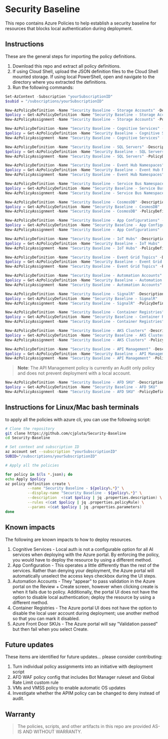 # Security Baseline
 This repo contains Azure Policies to help establish a security baseline for resources that blocks local authentication during deployment.

## Instructions
These are the general steps for importing the policy definitions.

1. Download this repo and extract all policy definitions.
1. If using Cloud Shell, upload the JSON definition files to the Cloud Shell mounted storage. If using local PowerShell, open and navigate to the directory where you extracted the definitions.
1. Run the following commands:

```PowerShell - Set context and ID
Set-AzContext -Subscription "yourSubscriptionID"
$subid = "/subscriptions/yourSubscriptionID"
```

```PowerShell - Storage Accounts
New-AzPolicyDefinition -Name "Security Baseline - Storage Accounts" -Description "Prevents creating a storage account that has access keys enabled" -Policy 'StorageAccounts-KeyAccess.json'
$policy = Get-AzPolicyDefinition -Name "Security Baseline - Storage Accounts"
New-AzPolicyAssignment -Name "Security Baseline - Storage Accounts" -PolicyDefinition $policy -Scope $subid
```

```PowerShell - Cognitive Services
New-AzPolicyDefinition -Name "Security Baseline - Cognitive Services" -Description "Prevents a Cognitive Service account that uses disable local authentication" -Policy 'CognitiveServices.json'
$policy = Get-AzPolicyDefinition -Name "Security Baseline - Cognitive Services"
New-AzPolicyAssignment -Name "Security Baseline - Cognitive Services" -PolicyDefinition $policy -Scope $subid
```

```PowerShell - SQL Servers
New-AzPolicyDefinition -Name "Security Baseline - SQL Servers" -Description "Prevents a SQL server being deployed with local authentication" -Policy 'SQLServers.json'
$policy = Get-AzPolicyDefinition -Name "Security Baseline - SQL Servers"
New-AzPolicyAssignment -Name "Security Baseline - SQL Servers" -PolicyDefinition $policy -Scope $subid
```

```PowerShell - Event Hub Namespaces
New-AzPolicyDefinition -Name "Security Baseline - Event Hub Namespaces" -Description "Prevents Event Hub Namespaces being deployed with local authentication" -Policy 'EventHubNamespaces.json'
$policy = Get-AzPolicyDefinition -Name "Security Baseline - Event Hub Namespaces"
New-AzPolicyAssignment -Name "Security Baseline - Event Hub Namespaces" -PolicyDefinition $policy -Scope $subid
```

```PowerShell - Service Bus Namespaces
New-AzPolicyDefinition -Name "Security Baseline - Service Bus Namespaces" -Description "Prevents Service Bus Namespaces being deployed with local authentication" -Policy 'ServiceBusNamespaces.json'
$policy = Get-AzPolicyDefinition -Name "Security Baseline - Service Bus Namespaces"
New-AzPolicyAssignment -Name "Security Baseline - Service Bus Namespaces" -PolicyDefinition $policy -Scope $subid
```

```PowerShell - CosmosDB
New-AzPolicyDefinition -Name "Security Baseline - CosmosDB" -Description "Prevents CosmosDB being deployed with local authentication" -Policy 'CosmosDB.json'
$policy = Get-AzPolicyDefinition -Name "Security Baseline - CosmosDB"
New-AzPolicyAssignment -Name "Security Baseline - CosmosDB" -PolicyDefinition $policy -Scope $subid
```

```PowerShell - App Configurations
New-AzPolicyDefinition -Name "Security Baseline - App Configurations" -Description "Prevents App Configurations being deployed with local authentication" -Policy 'AppConfig.json'
$policy = Get-AzPolicyDefinition -Name "Security Baseline - App Configurations"
New-AzPolicyAssignment -Name "Security Baseline - App Configurations" -PolicyDefinition $policy -Scope $subid
```

```PowerShell - IoT Hubs
New-AzPolicyDefinition -Name "Security Baseline - IoT Hubs" -Description "Prevents IoT Hubs being deployed with local authentication" -Policy 'IoTHubs.json'
$policy = Get-AzPolicyDefinition -Name "Security Baseline - IoT Hubs"
New-AzPolicyAssignment -Name "Security Baseline - IoT Hubs" -PolicyDefinition $policy -Scope $subid
```

```PowerShell - Event Grid Topics
New-AzPolicyDefinition -Name "Security Baseline - Event Grid Topics" -Description "Prevents Event Grid Topics being deployed with local authentication" -Policy 'EventGrids.json'
$policy = Get-AzPolicyDefinition -Name "Security Baseline - Event Grid Topics"
New-AzPolicyAssignment -Name "Security Baseline - Event Grid Topics" -PolicyDefinition $policy -Scope $subid
```

```PowerShell - Automation Accounts
New-AzPolicyDefinition -Name "Security Baseline - Automation Accounts" -Description "Prevents Automation Accounts being deployed with local authentication" -Policy 'AutomationAccounts.json'
$policy = Get-AzPolicyDefinition -Name "Security Baseline - Automation Accounts"
New-AzPolicyAssignment -Name "Security Baseline - Automation Accounts" -PolicyDefinition $policy -Scope $subid
```

```PowerShell - SignalR
New-AzPolicyDefinition -Name "Security Baseline - SignalR" -Description "Prevents SignalR being deployed with local authentication" -Policy 'SignalR.json'
$policy = Get-AzPolicyDefinition -Name "Security Baseline - SignalR"
New-AzPolicyAssignment -Name "Security Baseline - SignalR" -PolicyDefinition $policy -Scope $subid
```

```PowerShell - Container Registries
New-AzPolicyDefinition -Name "Security Baseline - Container Registries" -Description "Prevents Container Registries being deployed with local authentication" -Policy 'ContainerRegistries.json'
$policy = Get-AzPolicyDefinition -Name "Security Baseline - Container Registries"
New-AzPolicyAssignment -Name "Security Baseline - Container Registries" -PolicyDefinition $policy -Scope $subid
```

```PowerShell - AKS Clusters
New-AzPolicyDefinition -Name "Security Baseline - AKS Clusters" -Description "Prevents AKS Clusters being deployed with local authentication" -Policy 'AKS.json'
$policy = Get-AzPolicyDefinition -Name "Security Baseline - AKS Clusters"
New-AzPolicyAssignment -Name "Security Baseline - AKS Clusters" -PolicyDefinition $policy -Scope $subid
```

```PowerShell - API Management
New-AzPolicyDefinition -Name "Security Baseline - API Management" -Description "Prevents API Management being deployed with local authentication" -Policy 'APIM.json'
$policy = Get-AzPolicyDefinition -Name "Security Baseline - API Management"
New-AzPolicyAssignment -Name "Security Baseline - API Management" -PolicyDefinition $policy -Scope $subid
```
> **Note**: The API Management policy is currently an Audit only policy and does not prevent deployment with a local account.

```PowerShell - AFD SKUs
New-AzPolicyDefinition -Name "Security Baseline - AFD SKU" -Description "Prevents non-premium SKUs of Azure Front Door" -Policy 'AFDSku.json'
$policy = Get-AzPolicyDefinition -Name "Security Baseline - AFD SKU"
New-AzPolicyAssignment -Name "Security Baseline - AFD SKU" -PolicyDefinition $policy -Scope $subid
```

## Instructions for Linux/Mac bash terminals

to apply all the policies with azure cli, you can use the following script:

```bash
# Clone the repository
git clone https://github.com/cjpluta/Security-Baseline
cd Security-Baseline

# Set context and subscription ID
az account set --subscription "yourSubscriptionID"
SUBID="/subscriptions/yourSubscriptionID"

# Apply all the policies

for policy in $(ls *.json); do
echo Apply $policy
az policy definition create \
          --name "Security Baseline - ${policy%.*}" \
          --display-name "Security Baseline - ${policy%.*}" \
          --description  <(cat $policy | jq .properties.description) \
          --rules <(cat $policy | jq .properties.policyRule) \
          --params <(cat $policy | jq .properties.parameters)
done
```

## Known impacts
The following are known impacts to how to deploy resources.

1. Cognitive Services - Local auth is not a configurable option for all AI services when deploying with the Azure portal. By enforcing the policy, you would have to deploy the resource by using a different method.
1. App Configuration - This operates a little differently than the rest of the services. Rather than denying your deployment, the Azure portal will automatically unselect the access keys checkbox during the UI steps.
1. Automation Accounts - They "appear" to pass validation in the Azure portal on the Review + Create screen, however when clicking create is when it fails due to policy. Additionally, the portal UI does not have the option to disable local authentication; deploy the resource by using a different method.
1. Container Registries - The Azure portal UI does not have the option to disable the local user account during deployment; use another method so that you can mark it disabled.
1. Azure Front Door SKUs - The Azure portal will say "Validation passed" but then fail when you select Create.

## Future updates
These items are identified for future updates... please consider contributing:

1. Turn individual policy assignments into an initiative with deployment script
1. AFD WAF policy config that includes Bot Manager ruleset and Global Rate Limit custom rule
1. VMs and VMSS policy to enable automatic OS updates
1. Investigate whether the APIM policy can be changed to deny instead of audit.

## Warranty
> The policies, scripts, and other artifacts in this repo are provided AS-IS AND WITHOUT WARRANTY.